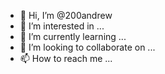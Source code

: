 - 👋 Hi, I’m @200andrew
- 👀 I’m interested in ...
- 🌱 I’m currently learning ...
- 💞️ I’m looking to collaborate on ...
- 📫 How to reach me ...

<!---
200andrew/200andrew is a ✨ special ✨ repository because its `README.md` (this file) appears on your GitHub profile.
You can click the Preview link to take a look at your changes.
--->
